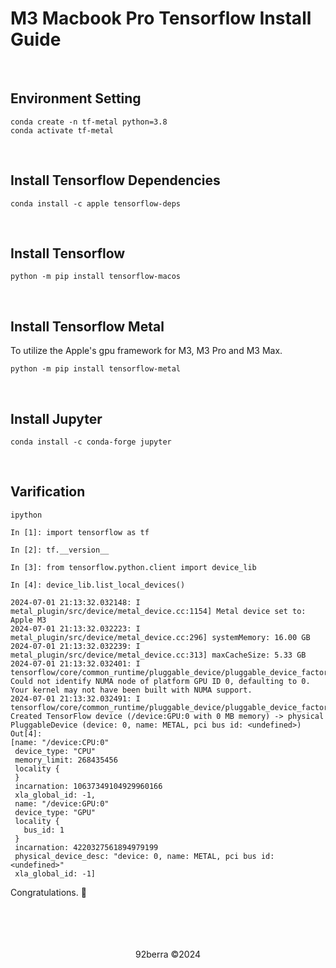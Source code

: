 # M3 Macbook Pro Tensorflow Install Guide

<br/>

## Environment Setting

```
conda create -n tf-metal python=3.8
conda activate tf-metal
```

<br/>

## Install Tensorflow Dependencies

```
conda install -c apple tensorflow-deps
```

<br/>

## Install Tensorflow

```
python -m pip install tensorflow-macos
```

<br/>

## Install Tensorflow Metal

To utilize the Apple's gpu framework for M3, M3 Pro and M3 Max.

```
python -m pip install tensorflow-metal
```

<br/>

## Install Jupyter

```
conda install -c conda-forge jupyter
```

<br/>

## Varification

```
ipython
```

```
In [1]: import tensorflow as tf

In [2]: tf.__version__

In [3]: from tensorflow.python.client import device_lib

In [4]: device_lib.list_local_devices()
```

```
2024-07-01 21:13:32.032148: I metal_plugin/src/device/metal_device.cc:1154] Metal device set to: Apple M3
2024-07-01 21:13:32.032223: I metal_plugin/src/device/metal_device.cc:296] systemMemory: 16.00 GB
2024-07-01 21:13:32.032239: I metal_plugin/src/device/metal_device.cc:313] maxCacheSize: 5.33 GB
2024-07-01 21:13:32.032401: I tensorflow/core/common_runtime/pluggable_device/pluggable_device_factory.cc:303] Could not identify NUMA node of platform GPU ID 0, defaulting to 0. Your kernel may not have been built with NUMA support.
2024-07-01 21:13:32.032491: I tensorflow/core/common_runtime/pluggable_device/pluggable_device_factory.cc:269] Created TensorFlow device (/device:GPU:0 with 0 MB memory) -> physical PluggableDevice (device: 0, name: METAL, pci bus id: <undefined>)
Out[4]: 
[name: "/device:CPU:0"
 device_type: "CPU"
 memory_limit: 268435456
 locality {
 }
 incarnation: 10637349104929960166
 xla_global_id: -1,
 name: "/device:GPU:0"
 device_type: "GPU"
 locality {
   bus_id: 1
 }
 incarnation: 4220327561894979199
 physical_device_desc: "device: 0, name: METAL, pci bus id: <undefined>"
 xla_global_id: -1]
```

Congratulations. 🎉


<br/>
<br/>
<br/>
<br/>

<div align='center'>
92berra ©2024
</div>